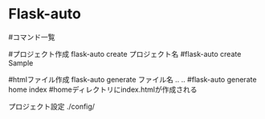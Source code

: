 # Flask-auto

#コマンド一覧

#プロジェクト作成
flask-auto create プロジェクト名
#flask-auto create Sample

#htmlファイル作成
flask-auto generate ファイル名 .. ..
#flask-auto generate home index
#homeディレクトリにindex.htmlが作成される

プロジェクト設定
./config/
